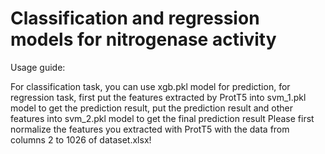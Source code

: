 # Classification and regression models for nitrogenase activity
Usage guide:

For classification task, you can use xgb.pkl model for prediction, for regression task, first put the features extracted by ProtT5 into svm_1.pkl model to get the prediction result, put the prediction result and other features into svm_2.pkl model to get the final prediction result
Please first normalize the features you extracted with ProtT5 with the data from columns 2 to 1026 of dataset.xlsx!
